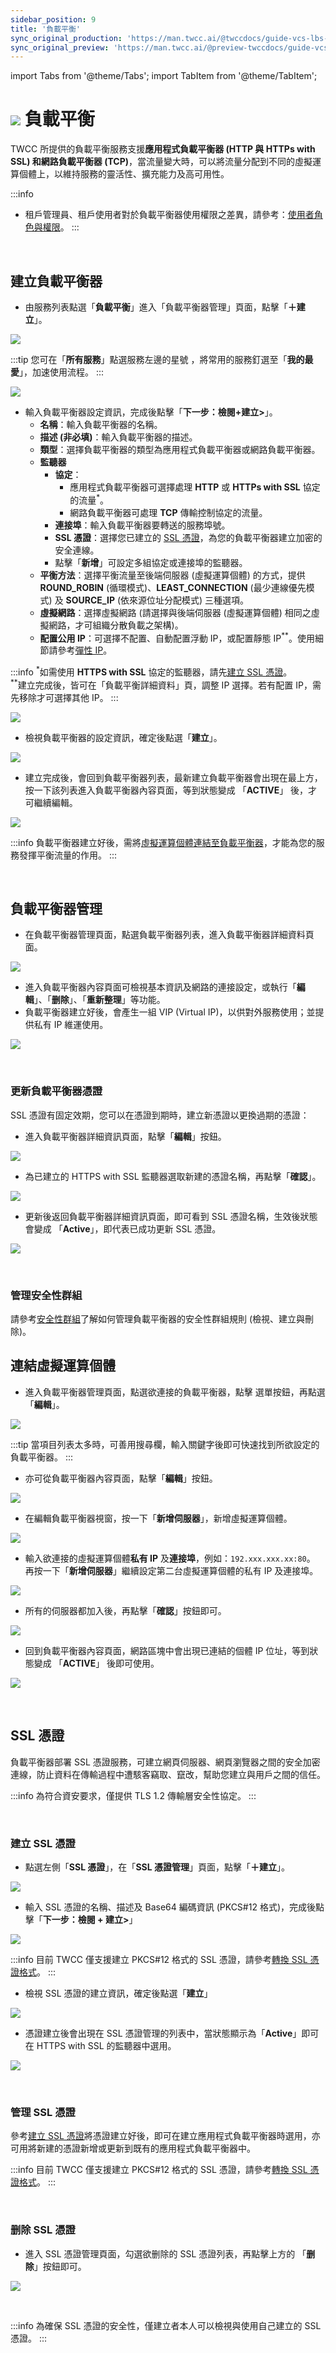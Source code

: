 ```yaml
---
sidebar_position: 9
title: '負載平衡'
sync_original_production: 'https://man.twcc.ai/@twccdocs/guide-vcs-lbs-zh'
sync_original_preview: 'https://man.twcc.ai/@preview-twccdocs/guide-vcs-lbs-zh'
---
```


import Tabs from '@theme/Tabs';
import TabItem from '@theme/TabItem';

# ![](https://cos.twcc.ai/SYS-MANUAL/uploads/upload_5eaf2d8a3b112a4b8c49a853eaab60d8.png) 負載平衡

TWCC 所提供的負載平衡服務支援**應用程式負載平衡器 (HTTP 與 HTTPs with SSL) **和**網路負載平衡器 (TCP)**，當流量變大時，可以將流量分配到不同的虛擬運算個體上，以維持服務的靈活性、擴充能力及高可用性。


:::info
- 租戶管理員、租戶使用者對於負載平衡器使用權限之差異，請參考：[<ins>使用者角色與權限</ins>](/docs/member-concepts-roles-permissions/twcc-services/networking-security#負載平衡)。
:::

<br/>


## 建立負載平衡器

* 由服務列表點選「**負載平衡**」進入「負載平衡器管理」頁面，點擊「**＋建立**」。

![](https://cos.twcc.ai/SYS-MANUAL/uploads/upload_5491a3fa25058a188c04c8adacde0f79.png)

:::tip
您可在「**所有服務**」點選服務左邊的星號 <i class="fa fa-star-o" aria-hidden="true"></i>，將常用的服務釘選至「**我的最愛**」，加速使用流程。
:::

![](https://cos.twcc.ai/SYS-MANUAL/uploads/upload_6434a60c23bf7870903b5c5315460041.png)


* 輸入負載平衡器設定資訊，完成後點擊「**下一步：檢閱+建立>**」。
    * **名稱**：輸入負載平衡器的名稱。
    * **描述 (非必填)**：輸入負載平衡器的描述。
    * **類型**：選擇負載平衡器的類型為應用程式負載平衡器或網路負載平衡器。
    * **監聽器**
        * **協定**：
            * 應用程式負載平衡器可選擇處理 **HTTP** 或 **HTTPs with SSL** 協定的流量<sup>*</sup>。
            * 網路負載平衡器可處理 **TCP** 傳輸控制協定的流量。
        * **連接埠**：輸入負載平衡器要轉送的服務埠號。
        * **SSL 憑證**：選擇您已建立的 [SSL 憑證](#建立-ssl-憑證)，為您的負載平衡器建立加密的安全連線。
        * 點擊「**新增**」可設定多組協定或連接埠的監聽器。
    * **平衡方法**：選擇平衡流量至後端伺服器 (虛擬運算個體) 的方式，提供 **ROUND_ROBIN** (循環模式)、**LEAST_CONNECTION** (最少連線優先模式) 及 **SOURCE_IP** (依來源位址分配模式) 三種選項。
    * **虛擬網路**：選擇虛擬網路 (請選擇與後端伺服器 (虛擬運算個體) 相同之虛擬網路，才可組織分散負載之架構)。
    * **配置公用 IP**：可選擇不配置、自動配置浮動 IP，或配置靜態 IP<sup>**</sup>。使用細節請參考[彈性 IP](./elastic-ip.md)。

:::info
<sup>*</sup>如需使用 <b>HTTPS with SSL</b> 協定的監聽器，請先<a href="#建立-ssl-憑證"><ins>建立 SSL 憑證</ins></a>。<br/>
<sup>**</sup>建立完成後，皆可在「負載平衡詳細資料」頁，調整 IP 選擇。若有配置 IP，需先移除才可選擇其他 IP。
:::

![](https://i.imgur.com/i1HA3yY.png)



* 檢視負載平衡器的設定資訊，確定後點選「**建立**」。

![](https://cos.twcc.ai/SYS-MANUAL/uploads/upload_d84d97c603859f4f9ca3d11d3065e33d.png)

* 建立完成後，會回到負載平衡器列表，最新建立負載平衡器會出現在最上方，按一下該列表進入負載平衡器內容頁面，等到狀態變成 「**ACTIVE**」 後，才可繼續編輯。

![](https://cos.twcc.ai/SYS-MANUAL/uploads/upload_5ea35b095d53eea05bcf32ebaab32654.png)

:::info
負載平衡器建立好後，需將[<ins>虛擬運算個體連結至負載平衡器</ins>](#連結虛擬運算個體)，才能為您的服務發揮平衡流量的作用。
:::

<br/>


## 負載平衡器管理
* 在負載平衡器管理頁面，點選負載平衡器列表，進入負載平衡器詳細資料頁面。

![](https://cos.twcc.ai/SYS-MANUAL/uploads/upload_5ea35b095d53eea05bcf32ebaab32654.png)

* 進入負載平衡器內容頁面可檢視基本資訊及網路的連接設定，或執行「**編輯**」、「**删除**」、「**重新整理**」等功能。
* 負載平衡器建立好後，會產生一組 VIP (Virtual IP)，以供對外服務使用；並提供私有 IP 維運使用。

![](https://cos.twcc.ai/SYS-MANUAL/uploads/upload_d503587a25478670a711187aac6734fb.png)

<br/>


### 更新負載平衡器憑證

SSL 憑證有固定效期，您可以在憑證到期時，建立新憑證以更換過期的憑證：

* 進入負載平衡器詳細資訊頁面，點擊「**編輯**」按鈕。

![](https://cos.twcc.ai/SYS-MANUAL/uploads/upload_c918132617bef4caa665199195d26def.png)


* 為已建立的 HTTPS with SSL 監聽器選取新建的憑證名稱，再點擊「**確認**」。

![](https://cos.twcc.ai/SYS-MANUAL/uploads/upload_63f61ef5ae2b846a58c0a7df25dc5af8.png)



* 更新後返回負載平衡器詳細資訊頁面，即可看到 SSL 憑證名稱，生效後狀態會變成 「**Active**」，即代表已成功更新 SSL 憑證。

![](https://cos.twcc.ai/SYS-MANUAL/uploads/upload_fbf16e97e47eacd0436f3b61977efc74.png)

<br/>

### 管理安全性群組

請參考[安全性群組](../security/security-group.md)了解如何管理負載平衡器的安全性群組規則 (檢視、建立與刪除)。


## 連結虛擬運算個體

* 進入負載平衡器管理頁面，點選欲連接的負載平衡器，點擊 <i class="fa fa-ellipsis-v fa-20" aria-hidden="true"></i> 選單按鈕，再點選「**編輯**」。

![](https://cos.twcc.ai/SYS-MANUAL/uploads/upload_5f1da10111b8e5edba97741e3289c7a3.png)


:::tip
當項目列表太多時，可善用搜尋欄，輸入關鍵字後即可快速找到所欲設定的負載平衡器。
:::

* 亦可從負載平衡器內容頁面，點擊「**編輯**」按鈕。

![](https://cos.twcc.ai/SYS-MANUAL/uploads/upload_d6d989100cf030c4fa5d6ced98ff9261.png)




* 在編輯負載平衡器視窗，按一下「**新增伺服器**」，新增虛擬運算個體。

![](https://cos.twcc.ai/SYS-MANUAL/uploads/upload_87350e9d536973d9941fd9262dea46d8.png)




* 輸入欲連接的虛擬運算個體**私有 IP** 及**連接埠**，例如：`192.xxx.xxx.xx:80`。
  再按一下「**新增伺服器**」繼續設定第二台虛擬運算個體的私有 IP 及連接埠。

![](https://cos.twcc.ai/SYS-MANUAL/uploads/upload_43008c707a2be6009ebfb65d3b23d8d7.png)



* 所有的伺服器都加入後，再點擊「**確認**」按鈕即可。

![](https://cos.twcc.ai/SYS-MANUAL/uploads/upload_3193e67d59e971e317f8ec9fe20a3d62.png)




* 回到負載平衡器內容頁面，網路區塊中會出現已連結的個體 IP 位址，等到狀態變成 「**ACTIVE**」 後即可使用。

![](https://cos.twcc.ai/SYS-MANUAL/uploads/upload_bda331274fdaf5296290f21f2ac5cf0b.png)

<br/>


## SSL 憑證

負載平衡器部署 SSL 憑證服務，可建立網頁伺服器、網頁瀏覽器之間的安全加密連線，防止資料在傳輸過程中遭駭客竊取、竄改，幫助您建立與用戶之間的信任。

:::info
為符合資安要求，僅提供 TLS 1.2 傳輸層安全性協定。
:::

<br/>

### 建立 SSL 憑證

* 點選左側「**SSL 憑證**」，在「**SSL 憑證管理**」頁面，點擊「**＋建立**」。

![](https://cos.twcc.ai/SYS-MANUAL/uploads/upload_2b06046e5e360cf9c6b7aae828874e7c.png)


* 輸入 SSL 憑證的名稱、描述及 Base64 編碼資訊 (PKCS#12 格式)，完成後點擊「**下一步：檢閱 + 建立>**」

![](https://cos.twcc.ai/SYS-MANUAL/uploads/upload_94c16cf15abbd26e42e7ff6869f55dac.png)


:::info
目前 TWCC 僅支援建立 PKCS#12 格式的 SSL 憑證，請參考[<ins>轉換 SSL 憑證格式</ins>](../../tutorials/convert-ssl-certificate.md)。
:::

* 檢視 SSL 憑證的建立資訊，確定後點選「**建立**」

![](https://cos.twcc.ai/SYS-MANUAL/uploads/upload_ade1caffa03554d8eb14f031a453dfa5.png)


* 憑證建立後會出現在 SSL 憑證管理的列表中，當狀態顯示為「**Active**」即可在 HTTPS with SSL 的監聽器中選用。

![](https://cos.twcc.ai/SYS-MANUAL/uploads/upload_3f77e7e47a585410d2df100933954846.png)

<br/>


### 管理 SSL 憑證

參考[建立 SSL 憑證](#建立-ssl-憑證)將憑證建立好後，即可在建立應用程式負載平衡器時選用，亦可用將新建的憑證新增或更新到既有的應用程式負載平衡器中。

:::info
目前 TWCC 僅支援建立 PKCS#12 格式的 SSL 憑證，請參考[<ins>轉換 SSL 憑證格式</ins>](../../tutorials/convert-ssl-certificate.md)。
:::

<br/>


### 删除 SSL 憑證

* 進入 SSL 憑證管理頁面，勾選欲删除的 SSL 憑證列表，再點擊上方的  「**删除**」按鈕即可。

![](https://cos.twcc.ai/SYS-MANUAL/uploads/upload_2fbf0b28ee7acdc4ac63c10fffe58438.png)

<br/>

:::info
為確保 SSL 憑證的安全性，僅建立者本人可以檢視與使用自己建立的 SSL 憑證。
:::